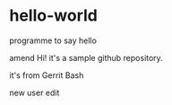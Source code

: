 # hello-world
programme to say hello

amend
Hi! it's a sample github repository.

it's from Gerrit Bash

new user edit
